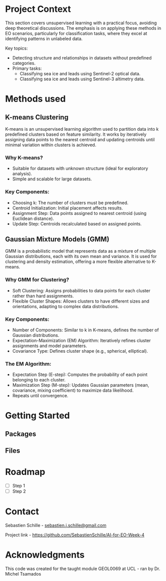 # Project Context

This section covers unsupervised learning with a practical focus, avoiding deep theoretical discussions. The emphasis is on applying these methods in EO scenarios, particularly for classification tasks, where they excel at identifying patterns in unlabeled data.

Key topics:

* Detecting structure and relationships in datasets without predefined categories.
* Primary tasks:
  * Classifying sea ice and leads using Sentinel-2 optical data.
  *  Classifying sea ice and leads using Sentinel-3 altimetry data.

# Methods used

## K-means Clustering

K-means is an unsupervised learning algorithm used to partition data into k predefined clusters based on feature similarity. It works by iteratively assigning data points to the nearest centroid and updating centroids until minimal variation within clusters is achieved.

### Why K-means?

* Suitable for datasets with unknown structure (ideal for exploratory analysis).
* Simple and scalable for large datasets.

### Key Components:

* Choosing k: The number of clusters must be predefined.
* Centroid Initialization: Initial placement affects results.
* Assignment Step: Data points assigned to nearest centroid (using Euclidean distance).
* Update Step: Centroids recalculated based on assigned points.

## Gaussian Mixture Models (GMM)

GMM is a probabilistic model that represents data as a mixture of multiple Gaussian distributions, each with its own mean and variance. It is used for clustering and density estimation, offering a more flexible alternative to K-means.

### Why GMM for Clustering?

* Soft Clustering: Assigns probabilities to data points for each cluster rather than hard assignments.
* Flexible Cluster Shapes: Allows clusters to have different sizes and orientations, adapting to complex data distributions.

### Key Components:

* Number of Components: Similar to k in K-means, defines the number of Gaussian distributions.
* Expectation-Maximization (EM) Algorithm: Iteratively refines cluster assignments and model parameters.
* Covariance Type: Defines cluster shape (e.g., spherical, elliptical).

### The EM Algorithm:

* Expectation Step (E-step): Computes the probability of each point belonging to each cluster.
* Maximization Step (M-step): Updates Gaussian parameters (mean, covariance, mixing coefficient) to maximize data likelihood.
* Repeats until convergence.

# Getting Started

## Packages

## Files

# Roadmap

- [ ] Step 1
- [ ] Step 2

# Contact

Sebastien Schille - sebastien.j.schille@gmail.com

Project link - https://github.com/SebastienSchille/AI-for-EO-Week-4

# Acknowledgments

This code was created for the taught module GEOL0069 at UCL - ran by Dr. Michel Tsamados



